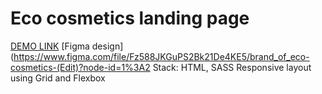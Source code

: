 # Eco cosmetics landing page
[DEMO LINK](https://KatyKuzmenko.github.io/EcoCosmetics_landing/)
[Figma design](https://www.figma.com/file/Fz588JKGuPS2Bk21De4KE5/brand_of_eco-cosmetics-(Edit)?node-id=1%3A2
Stack: HTML, SASS
Responsive layout using Grid and Flexbox
